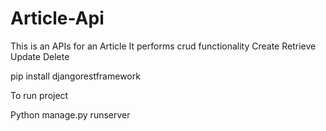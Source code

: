 # Article-Api
This is an APIs for an Article
It performs crud functionality
Create
Retrieve
Update
Delete

pip install djangorestframework

To run project

Python manage.py runserver 
